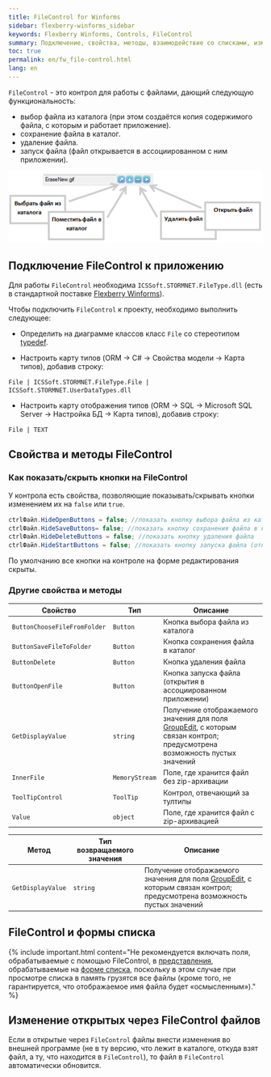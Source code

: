```yaml
---
title: FileControl for Winforms
sidebar: flexberry-winforms_sidebar
keywords: Flexberry Winforms, Controls, FileControl
summary: Подключение, свойства, методы, взаимодействие со списками, изменение файлов
toc: true
permalink: en/fw_file-control.html
lang: en
---
```


`FileControl` - это контрол для работы с файлами, дающий следующую функциональность:

* выбор файла из каталога (при этом создаётся копия содержимого файла, с которым и работает приложение).
* сохранение файла в каталог.
* удаление файла.
* запуск файла (файл открывается в ассоциированном с ним приложении).

![](/images/pages/products/flexberry-winforms/controls/file-control/file-control.png)

## Подключение FileControl к приложению

Для работы `FileControl` необходима `ICSSoft.STORMNET.FileType.dll` (есть в стандартной поставке [Flexberry Winforms](fw_landing_page.html)). 

Чтобы подключить `FileControl` к проекту, необходимо выполнить следующее: 

* Определить на диаграмме классов класс `File` со стереотипом [typedef](fd_typedef.html). 

* Настроить карту типов (ORM -> C# -> Свойства модели -> Карта типов), добавив строку:

```
File | ICSSoft.STORMNET.FileType.File | ICSSoft.STORMNET.UserDataTypes.dll
```

* Настроить карту отображения типов (ORM -> SQL -> Microsoft SQL Server -> Настройка БД -> Карта типов), добавив строку:

```
File | TEXT
```

## Свойства и методы FileControl

### Как показать/скрыть кнопки на FileControl

У контрола есть свойства, позволяющие показывать/скрывать кнопки изменением их на `false` или `true`.

```csharp
ctrlФайл.HideOpenButtons = false; //показать кнопку выбора файла из каталога
ctrlФайл.HideSaveButtons= false; //показать кнопку сохранения файла в каталог
ctrlФайл.HideDeleteButtons = false; //показать кнопку удаления файла
ctrlФайл.HideStartButtons = false; //показать кнопку запуска файла (открытия в ассоциированном приложении)
```

По умолчанию все кнопки на контроле на форме редактирования скрыты.

### Другие свойства и методы

| Свойство | Тип | Описание |
| ------------- | ------------- | ------------- |
| `ButtonChooseFileFromFolder` | `Button` | Кнопка выбора файла из каталога |
| `ButtonSaveFileToFolder` | `Button` | Кнопка сохранения файла в каталог
| `ButtonDelete` | `Button` | Кнопка удаления файла
| `ButtonOpenFile` | `Button` | Кнопка запуска файла (открытия в ассоциированном приложении)
| `GetDisplayValue` | `string` | Получение отображаемого значения для поля [GroupEdit](fw_group-edit.html), с которым связан контрол; предусмотрена возможность пустых значений
| `InnerFile` | `MemoryStream` | Поле, где хранится файл без zip-архивации
| `ToolTipControl` | `ToolTip` | Контрол, отвечающий за тултипы
| `Value` | `object` | Поле, где хранится файл с zip-архивацией

| Метод | Тип возвращаемого значения |Описание |
| ------------- | ------------- | ------------- |
| `GetDisplayValue` | `string` | Получение отображаемого значения для поля [GroupEdit](fw_group-edit.html), с которым связан контрол; предусмотрена возможность пустых значений|

## FileControl и формы списка

{% include important.html content="Не рекомендуется включать поля, обрабатываемые с помощью FileControl, в [представления](fd_key-concepts.html), обрабатываемые на [форме списка](fd_key-concepts.html), поскольку в этом случае при просмотре списка в память грузятся все файлы (кроме того, не гарантируется, что отображаемое имя файла будет «осмысленным»)." %}

## Изменение открытых через FileControl файлов

Если в открытые через `FileControl` файлы внести изменения во внешней программе (не в ту версию, что лежит в каталоге, откуда взят файл, а ту, что находится в `FileControl`), то файл в `FileControl` автоматически обновится.
